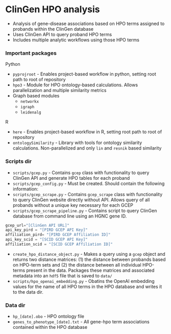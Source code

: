 # ClinGen HPO analysis

- Analysis of gene-disease associations based on HPO terms assigned to probands within the ClinGen database
- Uses ClinGen API to query proband HPO terms
- Includes multiple analytic workflows using those HPO terms

### Important packages

Python

- `pyprojroot` - Enables project-based workflow in python, setting root path to root of repository
- `hpo3` - Module for HPO ontology-based calculations. Allows parallelization and multiple similarity metrics
- Graph based modules
  - `networkx`
  - `igraph`
  - `leidenalg`

R

- `here` - Enables project-based workflow in R, setting root path to root of repository
- `ontologySimilarity` - Library with tools for ontology similarity calculations. Non-parallelized and only `lin` and `resnik` based similarity

### Scripts dir

- `scripts/gcep.py` - Contains `gcep` class with functionality to query ClinGen API and generate HPO tables for each proband
- `scripts/gcep_config.py` - Must be created. Should contain the following information:
- `scripts/gcep_scrape.py` - Contains `gcep_scrape` class with functionality to query ClinGen website directly without API. Allows query of all probands without a unique key necessary for each GCEP 
- `scripts/gcep_scrape_pipeline.py` - Contains script to query ClinGen database from command line using an HGNC gene ID. 

```python
gcep_url="[ClinGen API URL]"
api_key_pird = "[PIRD GCEP API Key]"
affiliation_pird= "[PIRD GCEP Affiliation ID]"
api_key_scid = "[SCID GCEP API Key]"
affiliation_scid = "[SCID GCEP Affiliation ID]"
```

- `create_hpo_distance_object.py` - Makes a query using a `gcep` object and returns two distance matrices: (1) the distance between probands based on HPO-term sets and (2) the distance between all individual HPO-terms present in the data. Packages these matrices and associated metadata into an `hdf5` file that is saved to `data/`
- `scripts/hpo_openai_embedding.py` - Obatins the OpenAI embedding values for the name of all HPO terms in the HPO database and writes it to the data dir. 

### Data dir

- `hp_[date].obo` - HPO ontology file
- `genes_to_phenotype_[date].txt` - All gene-hpo term associations contained within the HPO database
